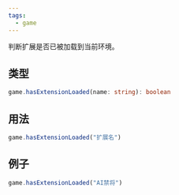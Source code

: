 ```yaml
---
tags:
  - game
---
```

判断扩展是否已被加载到当前环境。

## 类型

``` ts
game.hasExtensionLoaded(name: string): boolean
```


## 用法

``` js
game.hasExtensionLoaded("扩展名")
```

## 例子

``` js
game.hasExtensionLoaded("AI禁将")
```